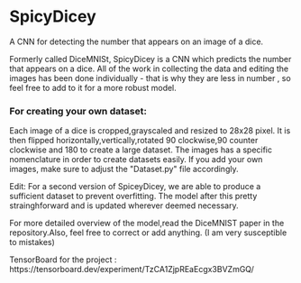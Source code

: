 # SpicyDicey
A CNN for detecting the number that appears on an image of a dice.

Formerly called DiceMNISt, SpicyDicey is a CNN which predicts the number that appears on a dice. All of the work in collecting the data and editing the images has been done individually - that is why they are less in number , so feel free to add to it for a more robust model.

<h3> For creating your own dataset: </h3>
Each image of a dice is cropped,grayscaled and resized to 28x28 pixel. It is then flipped horizontally,vertically,rotated 90 clockwise,90 counter clockwise and 180 to create a large dataset. The images has a specific nomenclature in order to create datasets easily. If you add your own images, make sure to adjust the "Dataset.py" file accordingly.

<p1>Edit: For a second version of SpiceyDicey, we are able to produce a sufficient dataset to prevent overfitting. The model after this pretty strainghforward and is updated wherever deemed necessary.</p1>

<p1>For more detailed overview of the model,read the DiceMNIST paper in the repository.Also, feel free to correct or add anything. (I am very susceptible to mistakes) </p1>


<p>TensorBoard for the project : https://tensorboard.dev/experiment/TzCA1ZjpREaEcgx3BVZmGQ/ </p>

